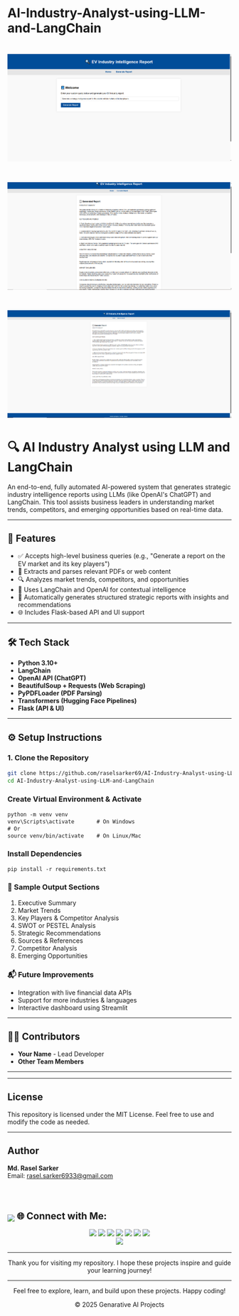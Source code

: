 # AI-Industry-Analyst-using-LLM-and-LangChain

# ![alt text](image.png)

# ![alt text](image-1.png)

# ![alt text](image-2.png)


# 🔍 AI Industry Analyst using LLM and LangChain

An end-to-end, fully automated AI-powered system that generates strategic industry intelligence reports using LLMs (like OpenAI's ChatGPT) and LangChain. This tool assists business leaders in understanding market trends, competitors, and emerging opportunities based on real-time data.

---

## 🚀 Features

- ✅ Accepts high-level business queries (e.g., "Generate a report on the EV market and its key players")
- 📄 Extracts and parses relevant PDFs or web content
- 🔍 Analyzes market trends, competitors, and opportunities
- 🧠 Uses LangChain and OpenAI for contextual intelligence
- 📝 Automatically generates structured strategic reports with insights and recommendations
- 🌐 Includes Flask-based API and UI support

---


## 🛠 Tech Stack

- **Python 3.10+**
- **LangChain**
- **OpenAI API (ChatGPT)**
- **BeautifulSoup + Requests (Web Scraping)**
- **PyPDFLoader (PDF Parsing)**
- **Transformers (Hugging Face Pipelines)**
- **Flask (API & UI)**

---

## ⚙️ Setup Instructions

### 1. Clone the Repository

```bash
git clone https://github.com/raselsarker69/AI-Industry-Analyst-using-LLM-and-LangChain.git
cd AI-Industry-Analyst-using-LLM-and-LangChain
```

### Create Virtual Environment & Activate
```
python -m venv venv
venv\Scripts\activate       # On Windows
# Or
source venv/bin/activate    # On Linux/Mac
```

### Install Dependencies
```
pip install -r requirements.txt
```

### 📌 Sample Output Sections
1. Executive Summary
2. Market Trends
3. Key Players & Competitor Analysis
4. SWOT or PESTEL Analysis
5. Strategic Recommendations
6. Sources & References
7. Competitor Analysis
8. Emerging Opportunities


### 📬 Future Improvements
- Integration with live financial data APIs
- Support for more industries & languages
- Interactive dashboard using Streamlit


---

## 👨‍💻 Contributors
- **Your Name** - Lead Developer
- **Other Team Members**

---

---

## License
This repository is licensed under the MIT License. Feel free to use and modify the code as needed.

---

## Author
**Md. Rasel Sarker**  
Email: [rasel.sarker6933@gmail.com](mailto:rasel.sarker6933@gmail.com)  

<br>
<h1 align="left">
 <h2><img src = "https://media2.giphy.com/media/QssGEmpkyEOhBCb7e1/giphy.gif?cid=ecf05e47a0n3gi1bfqntqmob8g9aid1oyj2wr3ds3mg700bl&rid=giphy.gif" width=30px valign="bottom"> 🌐 Connect with Me:</h2>
</h1>

<p align="center">
  <a href="mailto:rasel.sarker6933@gmail.com"><img src="https://img.shields.io/badge/Email-rasel.sarker6933@gmail.com-blue?style=flat-square&logo=gmail"></a>
  <a href="https://github.com/raselsarker69"><img src="https://img.shields.io/badge/GitHub-%40Raselsarker-lightgrey?style=flat-square&logo=github"></a>
  <a href="https://www.linkedin.com/in/rasel-sarker-405160227/"><img src="https://img.shields.io/badge/LinkedIn-Rasel%20Sarker-blue?style=flat-square&logo=linkedin"></a>
  <a href="https://www.facebook.com/mdrasel.sarker.7773631"><img src="https://img.shields.io/badge/Facebook-%40Raselsarker-blue?style=flat-square&logo=facebook"></a>
  <a href="https://www.kaggle.com/mdraselsarker"><img src="https://img.shields.io/badge/Kaggle-%40Raselsarker-blue?style=flat-square&logo=kaggle"></a>
  <a href="https://www.youtube.com/@raselsarker69"><img src="https://img.shields.io/badge/YouTube-Rasel%20Sarker-red?style=flat-square&logo=youtube"></a>
  <a href="https://www.facebook.com/groups/832585175685301"><img src="https://img.shields.io/badge/Facebook%20Group-Rasel%20Sarker%20Group-blue?style=flat-square&logo=facebook"></a>
  <br>
  <img src="https://img.shields.io/badge/Phone-%2B8801581528651-green?style=flat-square&logo=whatsapp">
</p>
 

---

<div align="center">

Thank you for visiting my repository. I hope these projects inspire and guide your learning journey!

---

Feel free to explore, learn, and build upon these projects. Happy coding!<br>

&copy; 2025 Genarative AI Projects

</div>

